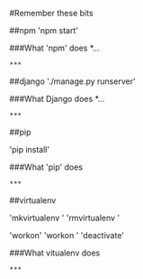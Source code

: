 #Remember these bits

##npm
'npm start'


###What 'npm' does
*...

    ***

##django
'./manage.py runserver'


###What Django does
*...

    ***

##pip

'pip install'

###What 'pip' does

    ***

##virtualenv

'mkvirtualenv <name>'
'rmvirtualenv <name>'

'workon'
'workon <name>'
'deactivate'

###What vitualenv does

    ***